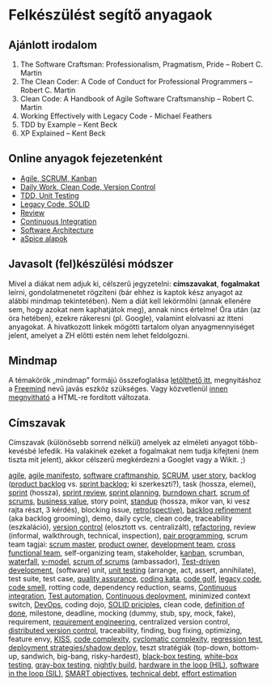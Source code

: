 # Felkészülést segítő anyagaok


## Ajánlott irodalom

1. The Software Craftsman: Professionalism, Pragmatism, Pride – Robert C. Martin
2. The Clean Coder: A Code of Conduct for Professional Programmers – Robert C. Martin
3. Clean Code: A Handbook of Agile Software Craftsmanship – Robert C. Martin
4. Working Effectively with Legacy Code - Michael Feathers
5. TDD by Example – Kent Beck
6. XP Explained – Kent Beck


## Online anyagok fejezetenként

- [Agile, SCRUM, Kanban](./lectures/agile_scrum_kanban.md)
- [Daily Work, Clean Code, Version Control](./lectures/daily_work.md)
- [TDD, Unit Testing](./lectures/tdd.md)
- [Legacy Code, SOLID](./lectures/legacy_code.md)
- [Review](./lectures/review.md)
- [Continuous Integration](./lectures/ci.md)
- [Software Architecture](./lectures/software_architecture.md)
- [aSpice&nbsp;alapok](https://www.lhpes.com/blog/what-is-aspice-in-automotive)


## Javasolt (fel)készülési módszer

Mivel a diákat nem adjuk ki, célszerű jegyzetelni: **címszavakat**, **fogalmakat** leírni, gondolatmenetet rögzíteni (bár ehhez is kaptok kész anyagot az alábbi mindmap tekintetében). Nem a diát kell lekörmölni (annak ellenére sem, hogy azokat nem kaphatjátok meg), annak nincs értelme! Óra után (az óra hetében), ezekre rákeresni (pl. Google), valamint elolvasni az itteni anyagokat. A hivatkozott linkek mögötti tartalom olyan anyagmennyiséget jelent, amelyet a ZH előtti estén nem lehet feldolgozni.


## Mindmap

A témakörök „mindmap” formájú összefoglalása [letölthető itt](mm/szfmv.mm), megnyitáshoz a [Freemind](http://freemind.sourceforge.net/wiki/index.php/Main_Page) nevű javás eszköz szükséges.
Vagy közvetlenül [innen megnyitható](mm/szfmv.html) a HTML-re fordított változata.


## Címszavak

Címszavak (különösebb sorrend nélkül) amelyek az elméleti anyagot több-kevésbé lefedik. Ha valakinek ezeket a fogalmakat nem tudja kifejteni (nem tiszta mit jelent), akkor célszerű megkérdezni a Googlet vagy a Wikit. ;)

<a href="https://en.wikipedia.org/wiki/Agile_software_development" data-wiki-lang="en" data-wiki-title="Agile software development">agile</a>,
[agile manifesto](https://en.wikipedia.org/wiki/Agile_software_development#The_Agile_Manifesto),
<a href="https://en.wikipedia.org/wiki/Software_craftsmanship" data-wiki-lang="en" data-wiki-title="Software craftsmanship">software craftmanship</a>,
<a href="https://en.wikipedia.org/wiki/Scrum_(software_development)" data-wiki-lang="en" data-wiki-title="Scrum (software development)">SCRUM</a>,
<a href="https://en.wikipedia.org/wiki/User_story" data-wiki-lang="en" data-wiki-title="User story">user story</a>,
backlog ([product backlog](https://en.wikipedia.org/wiki/Scrum_(software_development)#Product_backlog) vs. [sprint backlog](https://en.wikipedia.org/wiki/Scrum_(software_development)#Sprint_backlog); ki szerkeszti?),
task (hossza, elemei),
[sprint](https://en.wikipedia.org/wiki/Scrum_(software_development)#Sprint) (hossza),
[sprint review](https://en.wikipedia.org/wiki/Scrum_(software_development)#Sprint_review),
[sprint planning](https://en.wikipedia.org/wiki/Scrum_(software_development)#Sprint_planning),
<a href="https://en.wikipedia.org/wiki/Burn_down_chart" data-wiki-lang="en" data-wiki-title="Burn down chart">burndown chart</a>,
[scrum of scrums](https://en.wikipedia.org/wiki/Scrum_(software_development)#Scrum_of_scrums),
<a href="https://en.wikipedia.org/wiki/Business_value" data-wiki-lang="en" data-wiki-title="Business value">business value</a>,
story point,
<a href="https://en.wikipedia.org/wiki/Stand-up_meeting" data-wiki-lang="en" data-wiki-title="Stand-up meeting">standup</a> (hossza, mikor van, ki vesz rajta részt, 3 kérdés),
blocking issue,
[retro(spective)](https://en.wikipedia.org/wiki/Scrum_(software_development)#Sprint_retrospective),
[backlog refinement](https://en.wikipedia.org/wiki/Scrum_(software_development)#Backlog_refinement) (aka backlog grooming),
demo,
daily cycle,
clean code,
traceability (eszkaláció),
<a href="https://en.wikipedia.org/wiki/Version_control" data-wiki-lang="en" data-wiki-title="Version control">version control</a> (elosztott vs. centralizált),
<a href="https://en.wikipedia.org/wiki/Code_refactoring" data-wiki-lang="en" data-wiki-title="Code refactoring">refactoring</a>,
review (informal, walkthrough, technical, inspection),
<a href="https://en.wikipedia.org/wiki/Pair_programming" data-wiki-lang="en" data-wiki-title="Pair programming">pair programming</a>,
scrum team tagjai: [scrum master](https://en.wikipedia.org/wiki/Scrum_(software_development)#Scrum_master), [product owner](https://en.wikipedia.org/wiki/Scrum_(software_development)#Product_owner), [development team](https://en.wikipedia.org/wiki/Scrum_(software_development)#Development_team),
<a href="https://en.wikipedia.org/wiki/Cross-functional_team" data-wiki-lang="en" data-wiki-title="Cross-functional team">cross functional team</a>,
self-organizing team,
stakeholder,
<a href="https://en.wikipedia.org/wiki/Kanban_(development)" data-wiki-lang="en" data-wiki-title="Kanban (development)">kanban</a>,
scrumban,
<a href="https://en.wikipedia.org/wiki/Waterfall_model" data-wiki-lang="en" data-wiki-title="Waterfall model">waterfall</a>,
<a href="https://en.wikipedia.org/wiki/V-Model_(software_development)" data-wiki-lang="en" data-wiki-title="V-Model (software development)">v-model</a>,
[scrum of scrums](https://en.wikipedia.org/wiki/Scrum_(software_development)#Scrum_of_scrums) (ambassador),
<a href="https://en.wikipedia.org/wiki/Test-driven_development" data-wiki-lang="en" data-wiki-title="Test-driven development">Test-driven development</a>,
(software) unit,
<a href="https://en.wikipedia.org/wiki/Unit_testing" data-wiki-lang="en" data-wiki-title="Unit testing">unit testing</a> (arrange, act, assert, annihilate),
test suite,
test case,
<a href="https://en.wikipedia.org/wiki/Quality_assurance" data-wiki-lang="en" data-wiki-title="Quality assurance">quality assurance</a>,
[coding kata](http://vinaikopp.com/2016/02/09/about_code_katas/),
<a href="https://en.wikipedia.org/wiki/Code_golf" data-wiki-lang="en" data-wiki-title="Code golf">code golf</a>,
[legacy code](https://en.wikipedia.org/wiki/Legacy_code#Modern_interpretations),
<a href="https://en.wikipedia.org/wiki/Code_smell" data-wiki-lang="en" data-wiki-title="Code smell">code smell</a>,
rotting code,
dependency reduction,
seams,
<a href="https://en.wikipedia.org/wiki/Continuous_integration" data-wiki-lang="en" data-wiki-title="Continuous integration">Continuous integration</a>,
<a href="https://en.wikipedia.org/wiki/Test_automation" data-wiki-lang="en" data-wiki-title="Test automation">Test automation</a>,
<a href="https://en.wikipedia.org/wiki/Continuous_deployment" data-wiki-lang="en" data-wiki-title="Continuous deployment">Continuous deployment</a>,
minimized context switch,
<a href="https://en.wikipedia.org/wiki/DevOps" data-wiki-lang="en" data-wiki-title="DevOps">DevOps</a>,
coding dojo,
<a href="https://en.wikipedia.org/wiki/SOLID" data-wiki-lang="en" data-wiki-title="SOLID">SOLID priciples</a>,
clean code,
[definition of done](https://en.wikipedia.org/wiki/Scrum_(software_development)#Definition_of_done_(DoD)),
milestone,
deadline,
mocking (dummy, stub, spy, mock, fake),
requirement,
<a href="https://en.wikipedia.org/wiki/Requirements_engineering" data-wiki-lang="en" data-wiki-title="Requirements engineering">requirement engineering</a>,
centralized version control,
<a href="https://en.wikipedia.org/wiki/Distributed_version_control" data-wiki-lang="en" data-wiki-title="Distributed version control">distributed version control</a>,
traceability, finding, bug fixing, optimizing, feature envy,
<a href="https://en.wikipedia.org/wiki/KISS_principle" data-wiki-lang="en" data-wiki-title="KISS principle">KISS</a>,
<a href="https://en.wikipedia.org/wiki/Programming_complexity" data-wiki-lang="en" data-wiki-title="Programming complexity">code complexity</a>,
<a href="https://en.wikipedia.org/wiki/Cyclomatic_complexity" data-wiki-lang="en" data-wiki-title="Cyclomatic complexity">cyclomatic complexity</a>,
<a href="https://en.wikipedia.org/wiki/Regression_testing" data-wiki-lang="en" data-wiki-title="Regression testing">regression test</a>,
[deployment strategies/shadow deploy](https://thenewstack.io/deployment-strategies),
teszt stratégiák (top-down, bottom-up, sandwich, big-bang, risky-hardest),
<a href="https://en.wikipedia.org/wiki/Black-box_testing" data-wiki-lang="en" data-wiki-title="Black-box testing">black-box testing</a>,
<a href="https://en.wikipedia.org/wiki/White-box_testing" data-wiki-lang="en" data-wiki-title="White-box testing">white-box testing</a>,
<a href="https://en.wikipedia.org/wiki/Gray_box_testing" data-wiki-lang="en" data-wiki-title="Gray box testing">gray-box testing</a>,
<a href="https://en.wikipedia.org/wiki/Daily_build" data-wiki-lang="en" data-wiki-title="Nightly build">nightly build</a>,
<a href="https://en.wikipedia.org/wiki/Hardware-in-the-loop_simulation" data-wiki-lang="en" data-wiki-title="Hardware-in-the-loop simulation">hardware in the loop (HIL)</a>,
[software in the loop (SIL)](http://redpine.com.tr/software-in-the-loop-sil.html),
<a href="https://en.wikipedia.org/wiki/SMART_criteria" data-wiki-lang="en" data-wiki-title="SMART criteria">SMART objectives</a>,
<a href="https://en.wikipedia.org/wiki/Technical_debt" data-wiki-lang="en" data-wiki-title="Technical debt">technical debt</a>,
<a href="https://en.wikipedia.org/wiki/Cost_estimation_in_software_engineering" data-wiki-lang="en" data-wiki-title="Effort estimation">effort estimation</a>
